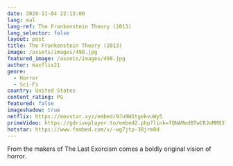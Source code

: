 ```yaml
---
date: 2020-11-04 22:13:00
lang: mal
lang-ref: The Frankenstein Theory (2013)
lang_selector: false
layout: post
title: The Frankenstein Theory (2013)
image: /assets/images/498.jpg
featured_image: /assets/images/498.jpg
author: maxflix21
genre:
  - Horror
  - Sci-Fi
country: United States
content_rating: PG
featured: false
imageshadow: true
netflix: https://movstar.xyz/embed/9Ju9W1tgekvuWy5
primeVideo: https://gdriveplayer.to/embed2.php?link=fQNAMedBTwCRJoMM837M3g7GkMRW2mCE6JekEGZUSI8bHfY0k6tk6VoEdvibtsKBb3I4%252FLbbMi6U8934dvBLp9euHnp8fbvA%252BagGF6uI9vKD9El%252FH0DbSSucOL%252ByJoJwZA9z96dW5RDMsMPW3HXfSA1odF%252B0Sc4aq8ONZVIK8B8DGjWc4BDw0HtA13lP7Bhx8%253D
hotstar: https://www.fembed.com/v/-wg7jtp-38jrm8d
---
```

From the makers of The Last Exorcism comes a boldly original vision of horror.
